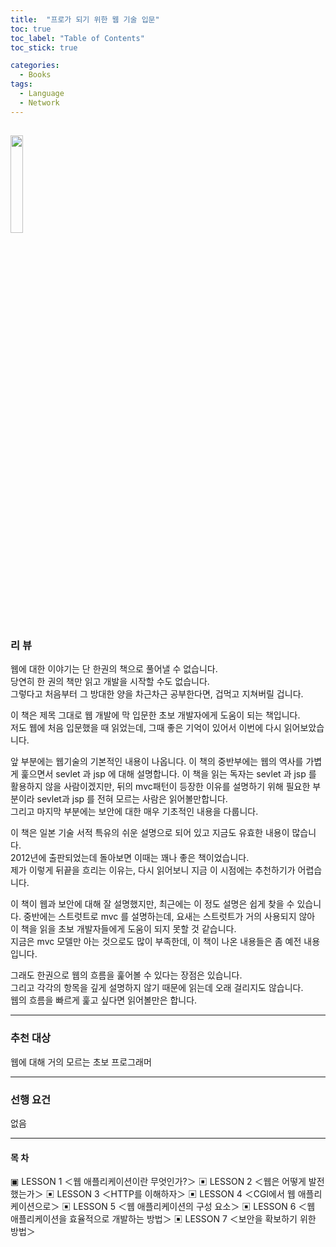 ```yaml
---
title:  "프로가 되기 위한 웹 기술 입문"
toc: true
toc_label: "Table of Contents"
toc_stick: true

categories:
  - Books
tags:
  - Language
  - Network
---
```


<a href="https://www.aladin.co.kr/shop/wproduct.aspx?ItemId=16248859"><img src="https://image.aladin.co.kr/product/1624/88/cover500/899293999x_1.jpg" width="20%"></a>
---

### 리 뷰  

웹에 대한 이야기는 단 한권의 책으로 풀어낼 수 없습니다.  
당연히 한 권의 책만 읽고 개발을 시작할 수도 없습니다.  
그렇다고 처음부터 그 방대한 양을 차근차근 공부한다면, 겁먹고 지쳐버릴 겁니다.

이 책은 제목 그대로 웹 개발에 막 입문한 초보 개발자에게 도움이 되는 책입니다.  
저도 웹에 처음 입문했을 때 읽었는데, 그때 좋은 기억이 있어서 이번에 다시 읽어보았습니다.

앞 부분에는 웹기술의 기본적인 내용이 나옵니다. 
이 책의 중반부에는 웹의 역사를 가볍게 훑으면서 sevlet 과 jsp 에 대해 설명합니다.
이 책을 읽는 독자는 sevlet 과 jsp 를 활용하지 않을 사람이겠지만, 뒤의 mvc패턴이 등장한 이유를 설명하기 위해 필요한 부분이라 sevlet과 jsp 를 전혀 모르는 사람은 읽어볼만합니다.  
그리고 마지막 부분에는 보안에 대한 매우 기초적인 내용을 다룹니다.

이 책은 일본 기술 서적 특유의 쉬운 설명으로 되어 있고 지금도 유효한 내용이 많습니다.  
2012년에 출판되었는데 돌아보면 이때는 꽤나 좋은 책이었습니다.  
제가 이렇게 뒤끝을 흐리는 이유는, 다시 읽어보니 지금 이 시점에는 추천하기가 어렵습니다.  

이 책이 웹과 보안에 대해 잘 설명했지만, 최근에는 이 정도 설명은 쉽게 찾을 수 있습니다.
중반에는 스트럿트로 mvc 를 설명하는데, 요새는 스트럿트가 거의 사용되지 않아 이 책을 읽을 초보 개발자들에게 도움이 되지 못할 것 같습니다.  
지금은 mvc 모델만 아는 것으로도 많이 부족한데, 이 책이 나온 내용들은 좀 예전 내용입니다.

그래도 한권으로 웹의 흐름을 훑어볼 수 있다는 장점은 있습니다.  
그리고 각각의 항목을 깊게 설명하지 않기 때문에 읽는데 오래 걸리지도 않습니다.  
웹의 흐름을 빠르게 훑고 싶다면 읽어볼만은 합니다.

---
### 추천 대상   
웹에 대해 거의 모르는 초보 프로그래머

---
### 선행 요건
없음   

---
#### 목 차

▣ LESSON 1 ＜웹 애플리케이션이란 무엇인가?＞
▣ LESSON 2 ＜웹은 어떻게 발전했는가＞
▣ LESSON 3 ＜HTTP를 이해하자＞
▣ LESSON 4 ＜CGI에서 웹 애플리케이션으로＞
▣ LESSON 5 ＜웹 애플리케이션의 구성 요소＞
▣ LESSON 6 ＜웹 애플리케이션을 효율적으로 개발하는 방법＞
▣ LESSON 7 ＜보안을 확보하기 위한 방법＞
